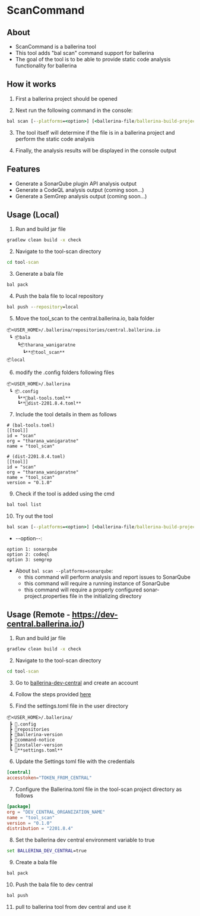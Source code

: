 # ScanCommand

## About

- ScanCommand is a ballerina tool
- This tool adds "bal scan" command support for ballerina
- The goal of the tool is to be able to provide static code analysis functionality for ballerina

## How it works

1. First a ballerina project should be opened

2. Next run the following command in the console:

```cmd
bal scan [--platforms=<option>] [<ballerina-file/ballerina-build-project-folder>]
```

3. The tool itself will determine if the file is in a ballerina project and perform the static code analysis

4. Finally, the analysis results will be displayed in the console output

## Features

- Generate a SonarQube plugin API analysis output
- Generate a CodeQL analysis output (coming soon...)
- Generate a SemGrep analysis output (coming soon...)

## Usage (Local)

1. Run and build jar file

```cmd
gradlew clean build -x check
```

2. Navigate to the tool-scan directory

```cmd
cd tool-scan
```

3. Generate a bala file

```cmd
bal pack
```

4. Push the bala file to local repository

```cmd
bal push --repository=local
```

5. Move the tool_scan to the central.ballerina.io, bala folder

```
📦<USER_HOME>/.ballerina/repositories/central.ballerina.io
 ┗ 📦bala
    ┗📦tharana_wanigaratne
      ┗**📦tool_scan**
📦local
```

6. modify the .config folders following files

```
📦<USER_HOME>/.ballerina
 ┗ 📦.config
    ┗**📜bal-tools.toml**
    ┗**📜dist-2201.8.4.toml**
```

7. Include the tool details in them as follows

```
# (bal-tools.toml)
[[tool]]
id = "scan"
org = "tharana_wanigaratne"
name = "tool_scan"
```

```
# (dist-2201.8.4.toml)
[[tool]]
id = "scan"
org = "tharana_wanigaratne"
name = "tool_scan"
version = "0.1.0"
```

9. Check if the tool is added using the cmd

```cmd
bal tool list
```

10. Try out the tool

```cmd
bal scan [--platforms=<option>] [<ballerina-file/ballerina-build-project-folder>]
```

- --option--:

``` 
option 1: sonarqube
option 2: codeql
option 3: semgrep
```

- About ```bal scan --platforms=sonarqube```:
    - this command will perform analysis and report issues to SonarQube
    - this command will require a running instance of SonarQube
    - this command will require a properly configured sonar-project.properties file in the initializing directory

## Usage (Remote - https://dev-central.ballerina.io/)

1. Run and build jar file

```cmd
gradlew clean build -x check
```

2. Navigate to the tool-scan directory

```cmd
cd tool-scan
```

3. Go to [ballerina-dev-central](dev-central.ballerina.io) and create an account

4. Follow the steps provided [here](https://ballerina.io/learn/publish-packages-to-ballerina-central/)

5. Find the settings.toml file in the user directory

```
📦<USER_HOME>/.ballerina/
 ┣ 📂.config
 ┣ 📂repositories
 ┣ 📜ballerina-version
 ┣ 📜command-notice
 ┣ 📜installer-version
 ┗ 📜**settings.toml**
```

6. Update the Settings toml file with the credentials

```settings.toml
[central]
accesstoken="TOKEN_FROM_CENTRAL"
```

7. Configure the Ballerina.toml file in the tool-scan project directory as follows

```Ballerina.toml
[package]
org = "DEV_CENTRAL_ORGANIZATION_NAME"
name = "tool_scan"
version = "0.1.0"
distribution = "2201.8.4"
```

8. Set the ballerina dev central environment variable to true

```cmd
set BALLERINA_DEV_CENTRAL=true
```

9. Create a bala file

```cmd
bal pack
```

10. Push the bala file to dev central

```cmd
bal push
```

11. pull to ballerina tool from dev central and use it